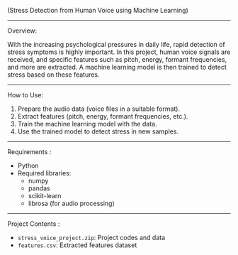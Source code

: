 (Stress Detection from Human Voice using Machine Learning)

---

Overview:

With the increasing psychological pressures in daily life, rapid detection of stress symptoms is highly important. In this project, human voice signals are received, and specific features such as pitch, energy, formant frequencies, and more are extracted. A machine learning model is then trained to detect stress based on these features.

---
How to Use:

1. Prepare the audio data (voice files in a suitable format).  
2. Extract features (pitch, energy, formant frequencies, etc.).  
3. Train the machine learning model with the data.  
4. Use the trained model to detect stress in new samples.

---
 Requirements :

- Python  
- Required libraries:  
  - numpy  
  - pandas  
  - scikit-learn  
  - librosa (for audio processing)

---

Project Contents :

- `stress_voice_project.zip`: Project codes and data  
- `features.csv`: Extracted features dataset
